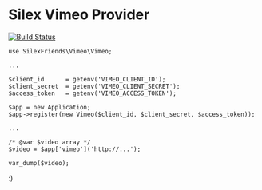 # Silex Vimeo Provider

[![Build Status](https://travis-ci.org/mrprompt/silex-vimeo.svg?branch=master)](https://travis-ci.org/mrprompt/silex-vimeo)

```
use SilexFriends\Vimeo\Vimeo;

...

$client_id      = getenv('VIMEO_CLIENT_ID');
$client_secret  = getenv('VIMEO_CLIENT_SECRET');
$access_token   = getenv('VIMEO_ACCESS_TOKEN');

$app = new Application;
$app->register(new Vimeo($client_id, $client_secret, $access_token));

...

/* @var $video array */
$video = $app['vimeo']('http://...');

var_dump($video);
```

:)